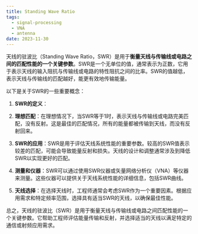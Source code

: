```yaml
---
title: Standing Wave Ratio
tags:
  - signal-processing
  - VNA
  - antenna
date: 2023-11-30
---
```

天线的驻波比（Standing Wave Ratio，SWR）是用于**衡量天线与传输线或电路之间的匹配性能的一个关键参数**。SWR是一个无单位的值，通常表示为正数，它用于表示天线的输入阻抗与传输线或电路的特性阻抗之间的比率。SWR的值越低，表示天线与传输线的匹配越好，能更有效地传输能量。

以下是关于SWR的一些重要概念：

1. **SWR的定义**：
	
2. **理想匹配**：在理想情况下，当SWR等于1时，表示天线与传输线或电路完美匹配，没有反射。这是最佳的匹配情况，所有的能量都被传输到天线，而没有反射回来。
    
3. **SWR的应用**：SWR是用于评估天线系统性能的重要参数。较高的SWR值表示较差的匹配，可能会导致能量反射和损失。天线的设计和调整通常涉及到降低SWR以实现更好的匹配。
    
4. **测量和仪器**：SWR可以通过使用SWR仪器或矢量网络分析仪（VNA）等仪器来测量。这些仪器可以提供关于天线系统性能的详细信息，包括SWR曲线。
    
5. **天线选择**：在选择天线时，工程师通常会考虑SWR作为一个重要因素。根据应用需求和特定频率范围，选择具有适当SWR的天线，以确保最佳性能。
    

总之，天线的驻波比（SWR）是用于衡量天线与传输线或电路之间匹配性能的一个关键参数。它帮助工程师评估能量传输和反射，并选择适当的天线以满足特定的通信或射频应用需求。